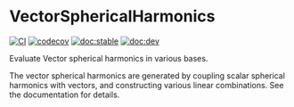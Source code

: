 # VectorSphericalHarmonics

[![CI](https://github.com/jishnub/VectorSphericalHarmonics.jl/actions/workflows/ci.yml/badge.svg)](https://github.com/jishnub/VectorSphericalHarmonics.jl/actions/workflows/ci.yml)
[![codecov](https://codecov.io/gh/jishnub/VectorSphericalHarmonics.jl/branch/master/graph/badge.svg?token=E3VR2ucD0z)](https://codecov.io/gh/jishnub/VectorSphericalHarmonics.jl)
[![doc:stable](https://img.shields.io/badge/docs-stable-blue.svg)](https://jishnub.github.io/VectorSphericalHarmonics.jl/stable)
[![doc:dev](https://img.shields.io/badge/docs-dev-blue.svg)](https://jishnub.github.io/VectorSphericalHarmonics.jl/dev)

Evaluate Vector spherical harmonics in various bases.

The vector spherical harmonics are generated by coupling scalar spherical harmonics with vectors, and constructing various linear combinations. See the documentation for details.
